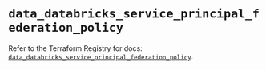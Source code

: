# `data_databricks_service_principal_federation_policy`

Refer to the Terraform Registry for docs: [`data_databricks_service_principal_federation_policy`](https://registry.terraform.io/providers/databricks/databricks/1.91.0/docs/data-sources/service_principal_federation_policy).
